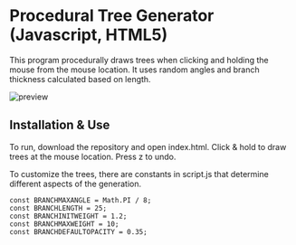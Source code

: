 # Procedural Tree Generator (Javascript, HTML5)

This program procedurally draws trees when clicking and holding the mouse from the mouse location. It uses random angles and branch thickness calculated based on length.

![preview](https://github.com/calvinhirsch/procedural-tree-gen/preview.gif)

## Installation & Use

To run, download the repository and open index.html. Click & hold to draw trees at the mouse location. Press z to undo.

To customize the trees, there are constants in script.js that determine different aspects of the generation.
```
const BRANCHMAXANGLE = Math.PI / 8;
const BRANCHLENGTH = 25;
const BRANCHINITWEIGHT = 1.2;
const BRANCHMAXWEIGHT = 10;
const BRANCHDEFAULTOPACITY = 0.35;
```